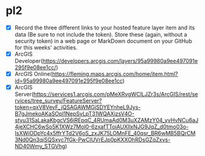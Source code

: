 # pl2

- [X] Record the three different links to your hosted feature layer item and its data (Be sure to not include the token). Store these (again, without a security token) in a web page or MarkDown document on your GitHub for this weeks' activities.
- [X] ArcGIS Developer(https://developers.arcgis.com/layers/95a99980a9ee497091e295f9e08ee1cc/)
- [X] ArcGIS Online(https://fleming.maps.arcgis.com/home/item.html?id=95a99980a9ee497091e295f9e08ee1cc)
- [X] ArcGIS Server(https://services1.arcgis.com/pMeXRvgWClLJZr3s/ArcGIS/rest/services/tree_survey/FeatureServer?token=qxV8VevF_jQSAGAWMGjSDYEYnheL9Jys-B7gJmekoAKaSOpl1NepSvLpT31WQAXizsV4O-styu31SaLakaKbgcVS6iREpqC_4RUmaAd0M3uXZAMzY04_yvHvNCu6aJ4jeXCHC6wSo5K1XWz7Mol0-6zxafTToiAUXllxNJG9JqZ_d0tmo03o-IsXWiODpYc4x5ffrYTd2V6oS_zxJK75LOMnFE_40qsr_BR6wMB5BQrCM3Nd0Qn3qiSQSxyc7fGk-PwClUVrEJp0pKXXOhRDsGZqZxvs-ND40Wmy_STGVhg)
